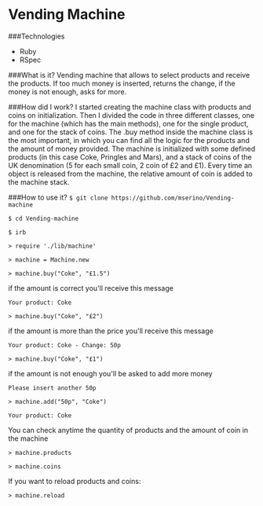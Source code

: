 Vending Machine
===============

###Technologies
- Ruby
- RSpec

###What is it?
Vending machine that allows to select products and receive the products. If too much money is inserted, returns the change, if the money is not enough, asks for more.

###How did I work?
I started creating the machine class with products and coins on initialization. Then I divided the code in three different classes, one for the machine (which has the main methods), one for the single product, and one for the stack of coins.
The .buy method inside the machine class is the most important, in which you can find all the logic for the products and the amount of money provided. The machine is initialized with some defined products (in this case Coke, Pringles and Mars), and a stack of coins of the UK denomination (5 for each small coin, 2 coin of £2 and £1). Every time an object is released from the machine, the relative amount of coin is added to the machine stack.

###How to use it?
`$ git clone https://github.com/mserino/Vending-machine`

`$ cd Vending-machine`

`$ irb`

`> require './lib/machine'`

`> machine = Machine.new`

`> machine.buy("Coke", "£1.5")`

if the amount is correct you'll receive this message

`Your product: Coke`

`> machine.buy("Coke", "£2")`

if the amount is more than the price you'll receive this message

`Your product: Coke - Change: 50p`

`> machine.buy("Coke", "£1")`

if the amount is not enough you'll be asked to add more money

`Please insert another 50p`

`> machine.add("50p", "Coke")`

`Your product: Coke`

You can check anytime the quantity of products and the amount of coin in the machine

`> machine.products`

`> machine.coins`

If you want to reload products and coins:

`> machine.reload`